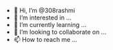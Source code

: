 - 👋 Hi, I’m @308rashmi
- 👀 I’m interested in ...
- 🌱 I’m currently learning ...
- 💞️ I’m looking to collaborate on ...
- 📫 How to reach me ...

<!---
308rashmi/308rashmi is a ✨ special ✨ repository because its `README.md` (this file) appears on your GitHub profile.
You can click the Preview link to take a look at your changes.
--->
